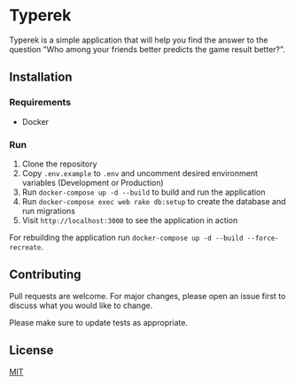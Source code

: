 # Typerek

Typerek is a simple application that will help you find the answer to the question 
"Who among your friends better predicts the game result better?".

## Installation

### Requirements

* Docker

### Run

1. Clone the repository
2. Copy `.env.example` to `.env` and uncomment desired environment variables (Development or Production)
3. Run `docker-compose up -d --build` to build and run the application
4. Run `docker-compose exec web rake db:setup` to create the database and run migrations
5. Visit `http://localhost:3000` to see the application in action

For rebuilding the application run `docker-compose up -d --build --force-recreate`.

## Contributing

Pull requests are welcome. For major changes, please open an issue first
to discuss what you would like to change.

Please make sure to update tests as appropriate.

## License

[MIT](https://choosealicense.com/licenses/mit/)

